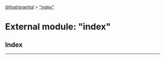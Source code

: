 [@foal/graphql](../README.md) > ["index"](../modules/_index_.md)

# External module: "index"

## Index

---

